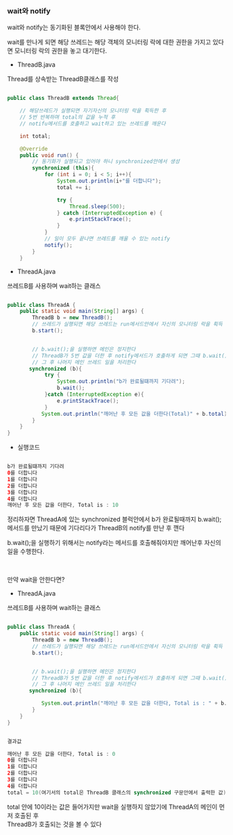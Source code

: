 ### wait와 notify

wait와 notify는 동기화된 블록안에서 사용해야 한다. 

wait를 만나게 되면 해당 쓰레드는 해당 객체의 모니터링 락에 대한 권한을 가지고 있다면 모니터링 락의 권한을 놓고 대기한다.

- ThreadB.java

Thread를 상속받는 ThreadB클래스를 작성

```java

public class ThreadB extends Thread{

    // 해당쓰레드가 실행되면 자기자신의 모니터링 락을 획득한 후
    // 5번 반복하며 total의 값을 누적 후
    // notifu메서드를 호출하고 wait하고 있는 쓰레드를 깨운다

    int total;

    @Override
    public void run() {
        // 동기화가 실행되고 있어야 하니 synchronized안에서 생성
        synchronized (this){
            for (int i = 0; i < 5; i++){
                System.out.println(i+"를 더합니다");
                total += i;

                try {
                    Thread.sleep(500);
                } catch (InterruptedException e) {
                    e.printStackTrace();
                }
            }
            // 일이 모두 끝나면 쓰레드를 깨울 수 있는 notify
            notify();
        }
    }

```

- ThreadA.java

쓰레드B를 사용하며 wait하는 클래스

```java

public class ThreadA {
    public static void main(String[] args) {
        ThreadB b = new ThreadB();
        // 쓰레드가 실행되면 해당 쓰레드는 run메서드안에서 자신의 모니터링 락을 획득
        b.start();


        // b.wait();을 실행하면 메인은 정지한다
        // ThreadB가 5번 값을 더한 후 notify메서드가 호출하게 되면 그때 b.wait();에서 깨어난다
        // 그 후 나머지 메인 쓰레드 일을 처리한다
       synchronized (b){
            try {
                System.out.println("b가 완료될떄까지 기다려");
                b.wait();
            }catch (InterruptedException e){
                e.printStackTrace();
            }
           System.out.println("깨어난 후 모든 값을 더한다(Total)" + b.total);
        }
    }
}

```

- 실행코드

```java

b가 완료될떄까지 기다려
0를 더합니다
1를 더합니다
2를 더합니다
3를 더합니다
4를 더합니다
깨어난 후 모든 값을 더한다, Total is : 10

```

정리하자면 ThreadA에 있는 synchronized 블럭안에서 b가 완료될때까지 b.wait(); 메서드를 만났기 때문에 기다리다가 ThreadB의 notify를 만난 후 깬다

b.wait();을 실행하기 위해서는 notify라는 메서드를 호출해줘야지만 깨어난후 자신의 일을 수행한다.


<br/>

만약 wait을 안한다면?

- ThreadA.java

쓰레드B를 사용하며 wait하는 클래스

```java

public class ThreadA {
    public static void main(String[] args) {
        ThreadB b = new ThreadB();
        // 쓰레드가 실행되면 해당 쓰레드는 run메서드안에서 자신의 모니터링 락을 획득
        b.start();


        // b.wait();을 실행하면 메인은 정지한다
        // ThreadB가 5번 값을 더한 후 notify메서드가 호출하게 되면 그때 b.wait();에서 깨어난다
        // 그 후 나머지 메인 쓰레드 일을 처리한다
       synchronized (b){

           System.out.println("깨어난 후 모든 값을 더한다, Total is : " + b.total);
        }
    }
}


결과값

깨어난 후 모든 값을 더한다, Total is : 0
0를 더합니다
1를 더합니다
2를 더합니다
3를 더합니다
4를 더합니다
total = 10(여기서의 total은 ThreadB 클래스의 synchronized 구문안에서 출력한 값) 

```

total 안에 10이라는 값은 들어가지만 wait을 실행하지 않았기에 ThreadA의 메인이 먼저 호출된 후 <br/>
ThreadB가 호출되는 것을 볼 수 있다 



